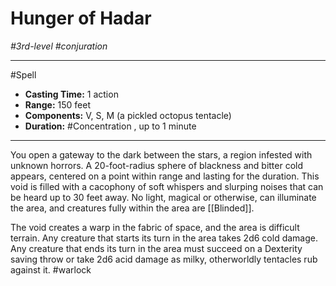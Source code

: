 # Hunger of Hadar
*#3rd-level #conjuration*
___ 
#Spell
- **Casting Time:** 1 action
- **Range:** 150 feet
- **Components:** V, S, M (a pickled octopus tentacle)
- **Duration:** #Concentration , up to 1 minute
---
You open a gateway to the dark between the stars, a region infested with unknown horrors. A 20-foot-radius sphere of blackness and bitter cold appears, centered on a point within range and lasting for the duration. This void is filled with a cacophony of soft whispers and slurping noises that can be heard up to 30 feet away. No light, magical or otherwise, can illuminate the area, and creatures fully within the area are [[Blinded]].

The void creates a warp in the fabric of space, and the area is difficult terrain. Any creature that starts its turn in the area takes 2d6 cold damage. Any creature that ends its turn in the area must succeed on a Dexterity saving throw or take 2d6 acid damage as milky, otherworldly tentacles rub against it.
#warlock
